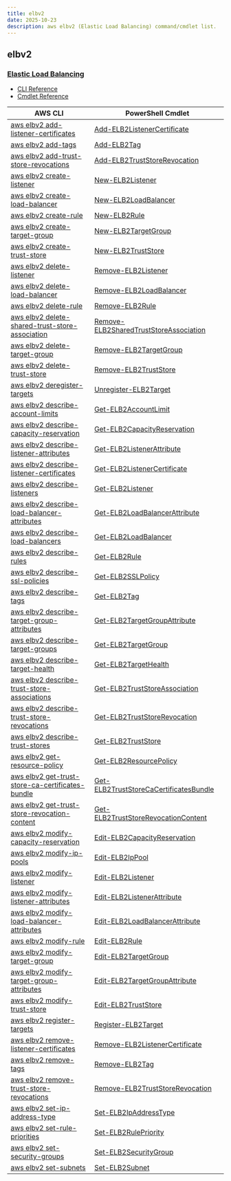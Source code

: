 ```yaml
---
title: elbv2
date: 2025-10-23
description: aws elbv2 (Elastic Load Balancing) command/cmdlet list.
---
```


## elbv2

### [Elastic Load Balancing](https://aws.amazon.com/elasticloadbalancing/)

* [CLI Reference](https://awscli.amazonaws.com/v2/documentation/api/latest/reference/elbv2/index.html)
* [Cmdlet Reference](https://docs.aws.amazon.com/powershell/latest/reference/items/Elastic_Load_Balancing_V2_cmdlets.html)

|AWS CLI|PowerShell Cmdlet|
|----|----|
|[aws elbv2 add-listener-certificates](https://awscli.amazonaws.com/v2/documentation/api/latest/reference/elbv2/add-listener-certificates.html)|[Add-ELB2ListenerCertificate](https://docs.aws.amazon.com/powershell/latest/reference/items/Add-ELB2ListenerCertificate.html)|
|[aws elbv2 add-tags](https://awscli.amazonaws.com/v2/documentation/api/latest/reference/elbv2/add-tags.html)|[Add-ELB2Tag](https://docs.aws.amazon.com/powershell/latest/reference/items/Add-ELB2Tag.html)|
|[aws elbv2 add-trust-store-revocations](https://awscli.amazonaws.com/v2/documentation/api/latest/reference/elbv2/add-trust-store-revocations.html)|[Add-ELB2TrustStoreRevocation](https://docs.aws.amazon.com/powershell/latest/reference/items/Add-ELB2TrustStoreRevocation.html)|
|[aws elbv2 create-listener](https://awscli.amazonaws.com/v2/documentation/api/latest/reference/elbv2/create-listener.html)|[New-ELB2Listener](https://docs.aws.amazon.com/powershell/latest/reference/items/New-ELB2Listener.html)|
|[aws elbv2 create-load-balancer](https://awscli.amazonaws.com/v2/documentation/api/latest/reference/elbv2/create-load-balancer.html)|[New-ELB2LoadBalancer](https://docs.aws.amazon.com/powershell/latest/reference/items/New-ELB2LoadBalancer.html)|
|[aws elbv2 create-rule](https://awscli.amazonaws.com/v2/documentation/api/latest/reference/elbv2/create-rule.html)|[New-ELB2Rule](https://docs.aws.amazon.com/powershell/latest/reference/items/New-ELB2Rule.html)|
|[aws elbv2 create-target-group](https://awscli.amazonaws.com/v2/documentation/api/latest/reference/elbv2/create-target-group.html)|[New-ELB2TargetGroup](https://docs.aws.amazon.com/powershell/latest/reference/items/New-ELB2TargetGroup.html)|
|[aws elbv2 create-trust-store](https://awscli.amazonaws.com/v2/documentation/api/latest/reference/elbv2/create-trust-store.html)|[New-ELB2TrustStore](https://docs.aws.amazon.com/powershell/latest/reference/items/New-ELB2TrustStore.html)|
|[aws elbv2 delete-listener](https://awscli.amazonaws.com/v2/documentation/api/latest/reference/elbv2/delete-listener.html)|[Remove-ELB2Listener](https://docs.aws.amazon.com/powershell/latest/reference/items/Remove-ELB2Listener.html)|
|[aws elbv2 delete-load-balancer](https://awscli.amazonaws.com/v2/documentation/api/latest/reference/elbv2/delete-load-balancer.html)|[Remove-ELB2LoadBalancer](https://docs.aws.amazon.com/powershell/latest/reference/items/Remove-ELB2LoadBalancer.html)|
|[aws elbv2 delete-rule](https://awscli.amazonaws.com/v2/documentation/api/latest/reference/elbv2/delete-rule.html)|[Remove-ELB2Rule](https://docs.aws.amazon.com/powershell/latest/reference/items/Remove-ELB2Rule.html)|
|[aws elbv2 delete-shared-trust-store-association](https://awscli.amazonaws.com/v2/documentation/api/latest/reference/elbv2/delete-shared-trust-store-association.html)|[Remove-ELB2SharedTrustStoreAssociation](https://docs.aws.amazon.com/powershell/latest/reference/items/Remove-ELB2SharedTrustStoreAssociation.html)|
|[aws elbv2 delete-target-group](https://awscli.amazonaws.com/v2/documentation/api/latest/reference/elbv2/delete-target-group.html)|[Remove-ELB2TargetGroup](https://docs.aws.amazon.com/powershell/latest/reference/items/Remove-ELB2TargetGroup.html)|
|[aws elbv2 delete-trust-store](https://awscli.amazonaws.com/v2/documentation/api/latest/reference/elbv2/delete-trust-store.html)|[Remove-ELB2TrustStore](https://docs.aws.amazon.com/powershell/latest/reference/items/Remove-ELB2TrustStore.html)|
|[aws elbv2 deregister-targets](https://awscli.amazonaws.com/v2/documentation/api/latest/reference/elbv2/deregister-targets.html)|[Unregister-ELB2Target](https://docs.aws.amazon.com/powershell/latest/reference/items/Unregister-ELB2Target.html)|
|[aws elbv2 describe-account-limits](https://awscli.amazonaws.com/v2/documentation/api/latest/reference/elbv2/describe-account-limits.html)|[Get-ELB2AccountLimit](https://docs.aws.amazon.com/powershell/latest/reference/items/Get-ELB2AccountLimit.html)|
|[aws elbv2 describe-capacity-reservation](https://awscli.amazonaws.com/v2/documentation/api/latest/reference/elbv2/describe-capacity-reservation.html)|[Get-ELB2CapacityReservation](https://docs.aws.amazon.com/powershell/latest/reference/items/Get-ELB2CapacityReservation.html)|
|[aws elbv2 describe-listener-attributes](https://awscli.amazonaws.com/v2/documentation/api/latest/reference/elbv2/describe-listener-attributes.html)|[Get-ELB2ListenerAttribute](https://docs.aws.amazon.com/powershell/latest/reference/items/Get-ELB2ListenerAttribute.html)|
|[aws elbv2 describe-listener-certificates](https://awscli.amazonaws.com/v2/documentation/api/latest/reference/elbv2/describe-listener-certificates.html)|[Get-ELB2ListenerCertificate](https://docs.aws.amazon.com/powershell/latest/reference/items/Get-ELB2ListenerCertificate.html)|
|[aws elbv2 describe-listeners](https://awscli.amazonaws.com/v2/documentation/api/latest/reference/elbv2/describe-listeners.html)|[Get-ELB2Listener](https://docs.aws.amazon.com/powershell/latest/reference/items/Get-ELB2Listener.html)|
|[aws elbv2 describe-load-balancer-attributes](https://awscli.amazonaws.com/v2/documentation/api/latest/reference/elbv2/describe-load-balancer-attributes.html)|[Get-ELB2LoadBalancerAttribute](https://docs.aws.amazon.com/powershell/latest/reference/items/Get-ELB2LoadBalancerAttribute.html)|
|[aws elbv2 describe-load-balancers](https://awscli.amazonaws.com/v2/documentation/api/latest/reference/elbv2/describe-load-balancers.html)|[Get-ELB2LoadBalancer](https://docs.aws.amazon.com/powershell/latest/reference/items/Get-ELB2LoadBalancer.html)|
|[aws elbv2 describe-rules](https://awscli.amazonaws.com/v2/documentation/api/latest/reference/elbv2/describe-rules.html)|[Get-ELB2Rule](https://docs.aws.amazon.com/powershell/latest/reference/items/Get-ELB2Rule.html)|
|[aws elbv2 describe-ssl-policies](https://awscli.amazonaws.com/v2/documentation/api/latest/reference/elbv2/describe-ssl-policies.html)|[Get-ELB2SSLPolicy](https://docs.aws.amazon.com/powershell/latest/reference/items/Get-ELB2SSLPolicy.html)|
|[aws elbv2 describe-tags](https://awscli.amazonaws.com/v2/documentation/api/latest/reference/elbv2/describe-tags.html)|[Get-ELB2Tag](https://docs.aws.amazon.com/powershell/latest/reference/items/Get-ELB2Tag.html)|
|[aws elbv2 describe-target-group-attributes](https://awscli.amazonaws.com/v2/documentation/api/latest/reference/elbv2/describe-target-group-attributes.html)|[Get-ELB2TargetGroupAttribute](https://docs.aws.amazon.com/powershell/latest/reference/items/Get-ELB2TargetGroupAttribute.html)|
|[aws elbv2 describe-target-groups](https://awscli.amazonaws.com/v2/documentation/api/latest/reference/elbv2/describe-target-groups.html)|[Get-ELB2TargetGroup](https://docs.aws.amazon.com/powershell/latest/reference/items/Get-ELB2TargetGroup.html)|
|[aws elbv2 describe-target-health](https://awscli.amazonaws.com/v2/documentation/api/latest/reference/elbv2/describe-target-health.html)|[Get-ELB2TargetHealth](https://docs.aws.amazon.com/powershell/latest/reference/items/Get-ELB2TargetHealth.html)|
|[aws elbv2 describe-trust-store-associations](https://awscli.amazonaws.com/v2/documentation/api/latest/reference/elbv2/describe-trust-store-associations.html)|[Get-ELB2TrustStoreAssociation](https://docs.aws.amazon.com/powershell/latest/reference/items/Get-ELB2TrustStoreAssociation.html)|
|[aws elbv2 describe-trust-store-revocations](https://awscli.amazonaws.com/v2/documentation/api/latest/reference/elbv2/describe-trust-store-revocations.html)|[Get-ELB2TrustStoreRevocation](https://docs.aws.amazon.com/powershell/latest/reference/items/Get-ELB2TrustStoreRevocation.html)|
|[aws elbv2 describe-trust-stores](https://awscli.amazonaws.com/v2/documentation/api/latest/reference/elbv2/describe-trust-stores.html)|[Get-ELB2TrustStore](https://docs.aws.amazon.com/powershell/latest/reference/items/Get-ELB2TrustStore.html)|
|[aws elbv2 get-resource-policy](https://awscli.amazonaws.com/v2/documentation/api/latest/reference/elbv2/get-resource-policy.html)|[Get-ELB2ResourcePolicy](https://docs.aws.amazon.com/powershell/latest/reference/items/Get-ELB2ResourcePolicy.html)|
|[aws elbv2 get-trust-store-ca-certificates-bundle](https://awscli.amazonaws.com/v2/documentation/api/latest/reference/elbv2/get-trust-store-ca-certificates-bundle.html)|[Get-ELB2TrustStoreCaCertificatesBundle](https://docs.aws.amazon.com/powershell/latest/reference/items/Get-ELB2TrustStoreCaCertificatesBundle.html)|
|[aws elbv2 get-trust-store-revocation-content](https://awscli.amazonaws.com/v2/documentation/api/latest/reference/elbv2/get-trust-store-revocation-content.html)|[Get-ELB2TrustStoreRevocationContent](https://docs.aws.amazon.com/powershell/latest/reference/items/Get-ELB2TrustStoreRevocationContent.html)|
|[aws elbv2 modify-capacity-reservation](https://awscli.amazonaws.com/v2/documentation/api/latest/reference/elbv2/modify-capacity-reservation.html)|[Edit-ELB2CapacityReservation](https://docs.aws.amazon.com/powershell/latest/reference/items/Edit-ELB2CapacityReservation.html)|
|[aws elbv2 modify-ip-pools](https://awscli.amazonaws.com/v2/documentation/api/latest/reference/elbv2/modify-ip-pools.html)|[Edit-ELB2IpPool](https://docs.aws.amazon.com/powershell/latest/reference/items/Edit-ELB2IpPool.html)|
|[aws elbv2 modify-listener](https://awscli.amazonaws.com/v2/documentation/api/latest/reference/elbv2/modify-listener.html)|[Edit-ELB2Listener](https://docs.aws.amazon.com/powershell/latest/reference/items/Edit-ELB2Listener.html)|
|[aws elbv2 modify-listener-attributes](https://awscli.amazonaws.com/v2/documentation/api/latest/reference/elbv2/modify-listener-attributes.html)|[Edit-ELB2ListenerAttribute](https://docs.aws.amazon.com/powershell/latest/reference/items/Edit-ELB2ListenerAttribute.html)|
|[aws elbv2 modify-load-balancer-attributes](https://awscli.amazonaws.com/v2/documentation/api/latest/reference/elbv2/modify-load-balancer-attributes.html)|[Edit-ELB2LoadBalancerAttribute](https://docs.aws.amazon.com/powershell/latest/reference/items/Edit-ELB2LoadBalancerAttribute.html)|
|[aws elbv2 modify-rule](https://awscli.amazonaws.com/v2/documentation/api/latest/reference/elbv2/modify-rule.html)|[Edit-ELB2Rule](https://docs.aws.amazon.com/powershell/latest/reference/items/Edit-ELB2Rule.html)|
|[aws elbv2 modify-target-group](https://awscli.amazonaws.com/v2/documentation/api/latest/reference/elbv2/modify-target-group.html)|[Edit-ELB2TargetGroup](https://docs.aws.amazon.com/powershell/latest/reference/items/Edit-ELB2TargetGroup.html)|
|[aws elbv2 modify-target-group-attributes](https://awscli.amazonaws.com/v2/documentation/api/latest/reference/elbv2/modify-target-group-attributes.html)|[Edit-ELB2TargetGroupAttribute](https://docs.aws.amazon.com/powershell/latest/reference/items/Edit-ELB2TargetGroupAttribute.html)|
|[aws elbv2 modify-trust-store](https://awscli.amazonaws.com/v2/documentation/api/latest/reference/elbv2/modify-trust-store.html)|[Edit-ELB2TrustStore](https://docs.aws.amazon.com/powershell/latest/reference/items/Edit-ELB2TrustStore.html)|
|[aws elbv2 register-targets](https://awscli.amazonaws.com/v2/documentation/api/latest/reference/elbv2/register-targets.html)|[Register-ELB2Target](https://docs.aws.amazon.com/powershell/latest/reference/items/Register-ELB2Target.html)|
|[aws elbv2 remove-listener-certificates](https://awscli.amazonaws.com/v2/documentation/api/latest/reference/elbv2/remove-listener-certificates.html)|[Remove-ELB2ListenerCertificate](https://docs.aws.amazon.com/powershell/latest/reference/items/Remove-ELB2ListenerCertificate.html)|
|[aws elbv2 remove-tags](https://awscli.amazonaws.com/v2/documentation/api/latest/reference/elbv2/remove-tags.html)|[Remove-ELB2Tag](https://docs.aws.amazon.com/powershell/latest/reference/items/Remove-ELB2Tag.html)|
|[aws elbv2 remove-trust-store-revocations](https://awscli.amazonaws.com/v2/documentation/api/latest/reference/elbv2/remove-trust-store-revocations.html)|[Remove-ELB2TrustStoreRevocation](https://docs.aws.amazon.com/powershell/latest/reference/items/Remove-ELB2TrustStoreRevocation.html)|
|[aws elbv2 set-ip-address-type](https://awscli.amazonaws.com/v2/documentation/api/latest/reference/elbv2/set-ip-address-type.html)|[Set-ELB2IpAddressType](https://docs.aws.amazon.com/powershell/latest/reference/items/Set-ELB2IpAddressType.html)|
|[aws elbv2 set-rule-priorities](https://awscli.amazonaws.com/v2/documentation/api/latest/reference/elbv2/set-rule-priorities.html)|[Set-ELB2RulePriority](https://docs.aws.amazon.com/powershell/latest/reference/items/Set-ELB2RulePriority.html)|
|[aws elbv2 set-security-groups](https://awscli.amazonaws.com/v2/documentation/api/latest/reference/elbv2/set-security-groups.html)|[Set-ELB2SecurityGroup](https://docs.aws.amazon.com/powershell/latest/reference/items/Set-ELB2SecurityGroup.html)|
|[aws elbv2 set-subnets](https://awscli.amazonaws.com/v2/documentation/api/latest/reference/elbv2/set-subnets.html)|[Set-ELB2Subnet](https://docs.aws.amazon.com/powershell/latest/reference/items/Set-ELB2Subnet.html)|

